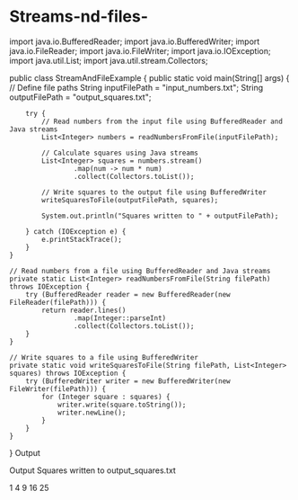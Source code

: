 # Streams-nd-files-
import java.io.BufferedReader;
import java.io.BufferedWriter;
import java.io.FileReader;
import java.io.FileWriter;
import java.io.IOException;
import java.util.List;
import java.util.stream.Collectors;

public class StreamAndFileExample {
    public static void main(String[] args) {
        // Define file paths
        String inputFilePath = "input_numbers.txt";
        String outputFilePath = "output_squares.txt";

        try {
            // Read numbers from the input file using BufferedReader and Java streams
            List<Integer> numbers = readNumbersFromFile(inputFilePath);

            // Calculate squares using Java streams
            List<Integer> squares = numbers.stream()
                    .map(num -> num * num)
                    .collect(Collectors.toList());

            // Write squares to the output file using BufferedWriter
            writeSquaresToFile(outputFilePath, squares);

            System.out.println("Squares written to " + outputFilePath);

        } catch (IOException e) {
            e.printStackTrace();
        }
    }

    // Read numbers from a file using BufferedReader and Java streams
    private static List<Integer> readNumbersFromFile(String filePath) throws IOException {
        try (BufferedReader reader = new BufferedReader(new FileReader(filePath))) {
            return reader.lines()
                    .map(Integer::parseInt)
                    .collect(Collectors.toList());
        }
    }

    // Write squares to a file using BufferedWriter
    private static void writeSquaresToFile(String filePath, List<Integer> squares) throws IOException {
        try (BufferedWriter writer = new BufferedWriter(new FileWriter(filePath))) {
            for (Integer square : squares) {
                writer.write(square.toString());
                writer.newLine();
            }
        }
    }
}
Output

Output
Squares written to output_squares.txt

1
4
9
16
25
